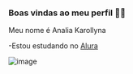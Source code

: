 ### Boas vindas ao meu perfil 💙💙

Meu nome é Analia Karollyna

-Estou estudando no [Alura](https://www.alura.com.br)

 ![image](https://github.com/user-attachments/assets/374e1e83-2d75-4edb-85a7-4af6764c5e25)




